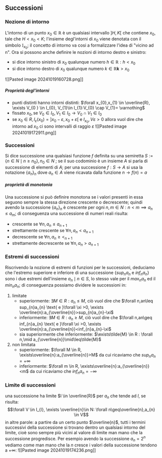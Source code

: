 ## Successioni
### Nozione di intorno
L'intorno di un punto $x_{0} \in \mathbb{R}$  è un qualsiasi intervallo $]H,K[$ che contiene $x_{0}$, tale che $H< x_{0}< K$; l'insieme degl'intorni di $x_{0}$ viene denotata con il simbolo $\mathbb{I}_{x_{0}}$; il concetto di intorno va cosi a formalizzare l'idea di "vicino ad n".
Ora si possono anche definire le nozioni di intorno destro e sinistro:
- si dice intorno sinistro di $x_{0}$ qualunque numero $h \in \mathbb{R}:h<x_{0}$
- si dice intorno destro di $x_{0}$ qualunque numero $k \in \mathbb{R}\mathbf{k}>x_{0}$

![[Pasted image 20241019160728.png]]
##### Proprietà degl'intorni
- punti distinti hanno intorni distinti: $\forall x_{0},x_{1} \in \overline{R}, \exists V_{0 } \in I_{0}, V_{1}\in I_{1}:V_{0} \cap V_{1}= \varnothing$
- fissato $x_{0}, \text{se }V_{0} \in I_{0},V_{1} \in I_{0} \to V_{0} \cap V_{1} \in I_{0}$
- se $x_{0} \in R, I_{\varepsilon}(x_{0})=]x_{0}- \varepsilon,x_{0}+\varepsilon[$  e $I_{x_{0}},V\varepsilon>0$ allora vuol dire che intorno ad $x_{0}$ ci sono intervalli di raggio $\varepsilon$ ![[Pasted image 20241019172911.png]]

### Successioni
Si dice successione una qualsiasi funzione $f$ definita su una semiretta $S:=\{n\in N \mid n\geq n_{0}\}, n_{0} \in N$ ;
se il suo codominio è un insieme $A$ si parla di successione di elementi di $A$; per una successione $f:S\to A$ si usa la notazione $\{a_{n}\}_{n}$ dove $a_{n} \in A$ viene ricavata dalla funzione $n\to f(n)=a$

##### proprietà di monotonia
Una successione si può definire monotona se i valori presenti in essa seguono sempre la stessa direzione crescente o decrescente; quindi avendo la successione $\{a_{n}\}_{n}$ è crescente per ogni $n,m \in N:n<m \implies a_{n}\leq a_{m}$; di conseguenza una successione di numeri reali risulta:
- crescente se $\forall n,a_{n}\leq a_{n+1}$
- strettamente crescente se $\forall n,a_{n}<a_{n+1}$
- decrescente se $\forall n,a_{n}\geq<_{n+1}$ 
- strettamente decrescente se $\forall n,a_{n}>a_{n+1}$
### Estremi di successioni
Riscrivendo la nozione di estremi di funzioni per le successioni, deduciamo che l'estremo superiore e inferiore di una successione {$sup_{n}a_{n} \text{ e } inf_{n}a_{n}$} sono i due estremi dell'insieme $a_{n} \mid n \in S$, lo stesso vale per il $max_{n}a_{n}$ ed il $min_{n}a_{n}$; di conseguenza possiamo dividere le successioni in:
1. limitate
	- superiormente: $\exists M \in R:a_{n}\leq M$, ciò vuol dire che $\forall n,an\leq sup_{n}a_{n} \text{ e }\forall \xi >0, \exists \overline{n}:a_{\overline{n}}>sup_{n}a_{n}-\xi$
	- inferiormente:  $\exists M \in R:a_{n}\geq M$, ciò vuol dire che $\forall n,an\geq inf_{n}a_{n} \text{ e }\forall \xi >0, \exists \overline{n}:a_{\overline{n}}<inf_{n}a_{n}-\xi$
	- sia superiormente che inferiormente: $\exists\tilde{M} \in R : \forall n,\mid a_{\overline{n}}\mid\leq\tilde{M}$
2. non limitata
	- superiormente: $\forall M \in R, \exists\overline{n}:a_{\overline{n}}>M$ da cui ricaviamo che $sup_{n}a_{n}=+\infty$
	- inferiormente: $\forall m \in R, \exists\overline{n}:a_{\overline{n}}<m$ da cui ricaviamo che $inf_{n}a_{n}=-\infty$

### Limite di successioni
una successione ha limite $l \in \overline{R}$ per $a_{n}$ che tende ad $l$, se risulta:$$\forall V \in I_{l}, \exists \overline{n}\in N: \forall n\geq\overline{n},a_{n} \in V$$ in altre parole: a partire da un certo punto $\overline{n}$, tutti i termini successivi della successione si trovano dentro un qualsiasi intorno del limite, cioè sono sempre più vicini al valore di limite man mano che la successione progredisce.
Per esempio avendo la successione $a_{n}=2^n$ vediamo come man mano che la $n$ cresce i valori della successione tendono a $+\infty$:
![[Pasted image 20241019174236.png]]
